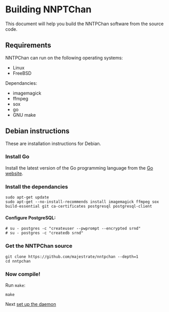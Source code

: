 Building NNPTChan
=================

This document will help you build the NNTPChan software from the source code.

## Requirements

NNTPChan can run on the following operating systems:

* Linux
* FreeBSD

Dependancies:

* imagemagick
* ffmpeg
* sox
* go 
* GNU make

## Debian instructions

These are installation instructions for Debian.

### Install Go

Install the latest version of the Go programming language from the [Go website](https://golang.org/dl/).

### Install the dependancies

    sudo apt-get update
    sudo apt-get --no-install-recommends install imagemagick ffmpeg sox build-essential git ca-certificates postgresql postgresql-client

#### Configure PostgreSQL:

    # su - postgres -c "createuser --pwprompt --encrypted srnd"
    # su - postgres -c "createdb srnd"

### Get the NNTPChan source

    git clone https://github.com/majestrate/nntpchan --depth=1
    cd nntpchan

### Now compile!

Run `make`:

    make

Next [set up the daemon](setting-up.md)
